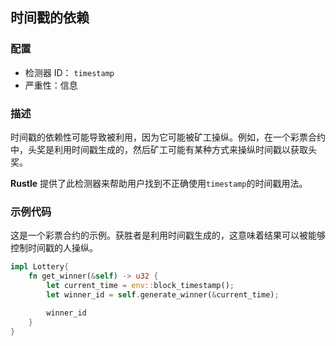 ## 时间戳的依赖

### 配置

* 检测器 ID： `timestamp`
* 严重性：信息

### 描述

时间戳的依赖性可能导致被利用，因为它可能被矿工操纵。例如，在一个彩票合约中，头奖是利用时间戳生成的，然后矿工可能有某种方式来操纵时间戳以获取头奖。

**Rustle** 提供了此检测器来帮助用户找到不正确使用`timestamp`的时间戳用法。

### 示例代码

这是一个彩票合约的示例。获胜者是利用时间戳生成的，这意味着结果可以被能够控制时间戳的人操纵。

```rust
impl Lottery{
    fn get_winner(&self) -> u32 {
        let current_time = env::block_timestamp();
        let winner_id = self.generate_winner(&current_time);

        winner_id
    }
}